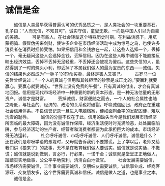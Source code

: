 # 诚信是金
　　诚信是人类最早获得普遍认可的优秀品质之一，是人类社会的一块重要基石。孔子曰：“人而无信，不知其可”。诚实守信，童叟无欺，一向是中国人引以为自豪的美德。 
　　可是有些人，在社会转型这个特殊历史时期，在利益诱惑下，用坑蒙拐骗、假冒伪劣来剑财，使许多企业在市场经济活动中成为惊弓之鸟，也使许多消费者在消费时担惊受怕。如果把信用和金钱放在一起，让这些人选择一个，丢掉一个，毫无疑问这些人会选择金钱，丢掉信用。因为在这些人眼中诚信不能直接反映出经济效益，丢掉不丢掉无足轻重，不丢掉还会被视为傻瓜。这些失信的人，虽然得到了一时的蝇头小利，却丢掉了本属我们做人的最为宝贵的东西——诚信。失信的结果也必然成为“一锤子”的短命买卖，最终是害人又害己。 
　　古罗马一位先哲曾经说过：“一个人的真诚与信用和其钱柜里的钞票是成正比的。”要赢利就要赢心，要赢心就要诚心。“世界上没有免费的午餐”，只有真诚的付出，才会有真诚地回报。信用是现代市场经济中一种重要的新的资本形态，是一种无法估量的无形资产。诚信才是财富。 
　　丢掉诚信，财富便随之而去，一个人的社会属性也随之降低，与社会的、经济的、政治的关系也将破裂。呼唤诚信回归，政府正在重建社会信用体系。不良信誉记录一旦进入电脑档案，便如面刺金字的发配囚徒，难以洗雪的耻辱。 
　　诚信的分量不仅在于此。信用的缺失当今是我们发展市场经济所面临的最大障碍，因为没有诚信作保障，经济生活便时时充满险恶，处处面临陷阱，参与经济活动的生产者、经营者和消费者都要为此承担巨大的成本。市场经济将无法运转。 
　　社会呼吁诚信、市场呼吁诚信、人们呼吁诚信。诚信是什么？还在我们是咿呀学语的孩堤时，父母就告诉我们不要撒谎。上了学以后，老师又给我们讲《狼来了》的故事，无不是在教育我们做人要诚实。诚信就是说实话，不撒谎；诚信就是说到做到，言必行，行必果，一诺千金；诚信就是堂堂正正地做人，踏踏实实地做事，公公平平地获利，清清白白地做官。 
　　社会发展需要诚信，市场经济需要诚信，工作事业需要诚信，交朋结友需要诚信。诚信事业成、经商客源旺、交友朋友多，这个世界需要真诚和信任。诚信是做人之道，也是事业之本。 
　　诚信是金。
 